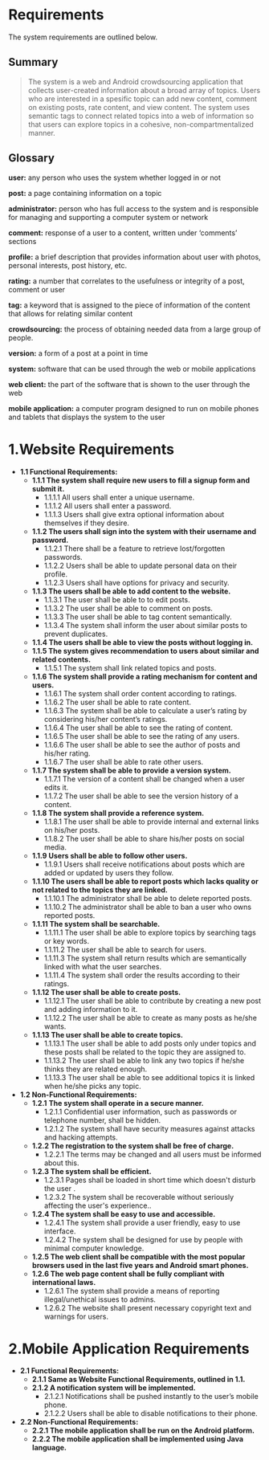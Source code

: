 # Requirements #
The system requirements are outlined below.
## Summary ##
> The system is a web and Android crowdsourcing application that collects user-created information about a broad array of topics. Users who are interested  in a spesific topic can add new content, comment on existing posts, rate content, and view content. The system uses semantic tags to connect related topics into a web of information so that users can explore topics in a cohesive, non-compartmentalized manner.


## Glossary ##
**user:** any person who uses the system whether logged in or not

**post:** a page containing information on a topic

**administrator:** person who has full access to the system and is responsible for managing and supporting a computer system or network

**comment:** response of a user to a content, written under ‘comments’ sections

**profile:** a brief description that provides information about user with photos, personal interests, post history, etc.

**rating:** a number that correlates to the usefulness or integrity of a post, comment or user

**tag:** a keyword that is assigned to the piece of information of the content that allows for relating similar content

**crowdsourcing:** the process of obtaining needed data from a large group of people.

**version:** a form of a post at a point in time

**system:** software that can be used through the web or mobile applications

**web client:** the part of the software that is shown to the user through the web

**mobile application:** a computer program designed to run on mobile phones and tablets that displays the system to the user

# 1.Website Requirements #
  * **1.1 Functional Requirements:**
    * **1.1.1 The system shall require new users to fill a signup form and submit it.**
      * 1.1.1.1 All users shall enter a unique username.
      * 1.1.1.2 All users shall enter a password.
      * 1.1.1.3 Users shall give extra optional information about themselves if they desire.
    * **1.1.2 The users shall sign into the system with their username and password.**
      * 1.1.2.1 There shall be a feature to retrieve lost/forgotten passwords.
      * 1.1.2.2 Users shall be able to update personal data on their profile.
      * 1.1.2.3 Users shall have options for privacy and security.
    * **1.1.3 The users shall be able to add content to the website.**
      * 1.1.3.1 The user shall be able to to edit posts.
      * 1.1.3.2 The user shall be able to comment on posts.
      * 1.1.3.3 The user shall be able to tag content semantically.
      * 1.1.3.4 The system shall inform the user about similar posts to prevent duplicates.
    * **1.1.4 The users shall be able to view the posts without logging in.**
    * **1.1.5 The system gives recommendation to users about similar and related contents.**
      * 1.1.5.1 The system shall link related topics and posts.
    * **1.1.6 The system shall provide a rating mechanism for content and users.**
      * 1.1.6.1 The system shall order content according to ratings.
      * 1.1.6.2 The user shall be able to rate content.
      * 1.1.6.3 The system shall be able to calculate a user’s rating by considering his/her content’s ratings.
      * 1.1.6.4 The user shall be able to see the rating of content.
      * 1.1.6.5 The user shall be able to see the rating of any users.
      * 1.1.6.6 The user shall be able to see the author of posts and his/her rating.
      * 1.1.6.7 The user shall be able to rate other users.
    * **1.1.7 The system shall be able to provide a version system.**
      * 1.1.7.1 The version of a content shall be changed when a user edits it.
      * 1.1.7.2 The user shall be able to see the version history of a content.
    * **1.1.8 The system shall provide a reference system.**
      * 1.1.8.1 The user shall be able to provide internal and external links on his/her posts.
      * 1.1.8.2 The user shall be able to share his/her posts on social media.
    * **1.1.9 Users shall be able to follow other users.**
      * 1.1.9.1 Users shall receive notifications about posts which are added or updated by users they follow.
    * **1.1.10 The users shall be able to report posts which lacks quality or not related to the topics they are linked.**
      * 1.1.10.1 The administrator shall be able to delete reported posts.
      * 1.1.10.2 The administrator shall be able to ban a user who owns reported posts.
    * **1.1.11 The system shall be searchable.**
      * 1.1.11.1 The user shall be able to explore topics by searching tags or key words.
      * 1.1.11.2 The user shall be able to search for users.
      * 1.1.11.3 The system shall return results which are semantically linked with what the user searches.
      * 1.1.11.4 The system shall order the results according to their ratings.
    * **1.1.12 The user shall be able to create posts.**
      * 1.1.12.1 The user shall be able to contribute by creating a new post and adding information to it.
      * 1.1.12.2 The user shall be able to create as many posts as he/she wants.
    * **1.1.13 The user shall be able to create topics.**
      * 1.1.13.1 The user shall be able to add posts only under topics and these posts shall be related to the topic they are assigned to.
      * 1.1.13.2 The user shall be able to link any two topics if he/she thinks they are related enough.
      * 1.1.13.3 The user shall be able to see additional topics it is linked when he/she picks any topic.
  * **1.2 Non-Functional Requirements:**
    * **1.2.1** **The system shall operate in a secure manner.**
      * 1.2.1.1 Confidential user information, such as passwords or telephone number, shall be hidden.
      * 1.2.1.2 The system shall have security measures against attacks and hacking attempts.
    * **1.2.2 The registration to the system shall be free of charge.**
      * 1.2.2.1 The terms may be changed and all users must be informed about this.
    * **1.2.3 The system shall be efficient.**
      * 1.2.3.1 Pages shall be loaded in short time which doesn't disturb the user .
      * 1.2.3.2 The system shall be recoverable without seriously affecting the user's experience..
    * **1.2.4 The system shall be easy to use and accessible.**
      * 1.2.4.1 The system shall provide a user friendly, easy to use interface.
      * 1.2.4.2 The system shall be designed for use by people with minimal computer knowledge.
    * **1.2.5 The web client shall be compatible with the most popular browsers used in the last five years and Android smart phones.**
    * **1.2.6 The web page content shall be fully compliant with international laws.**
      * 1.2.6.1 The system shall provide a means of reporting illegal/unethical issues to admins.
      * 1.2.6.2 The website shall present necessary copyright text and warnings for users.

# 2.Mobile Application Requirements #
  * **2.1 Functional Requirements:**
    * **2.1.1 Same as Website Functional Requirements, outlined in 1.1.**
    * **2.1.2 A notification system will be implemented.**
      * 2.1.2.1 Notifications shall be pushed instantly to the user’s mobile phone.
      * 2.1.2.2 Users shall be able to disable notifications to their phone.
  * **2.2 Non-Functional Requirements:**
    * **2.2.1 The mobile application shall be run on the Android platform.**
    * **2.2.2 The mobile application shall be implemented using Java language.**